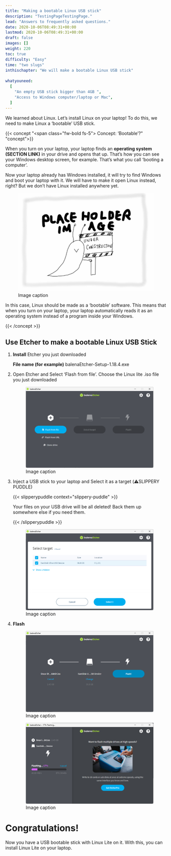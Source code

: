 ```yaml
---
title: "Making a bootable Linux USB stick"
description: "TestingPageTestingPage."
lead: "Answers to frequently asked questions."
date: 2020-10-06T08:49:31+00:00
lastmod: 2020-10-06T08:49:31+00:00
draft: false
images: []
weight: 220
toc: true
difficulty: "Easy"
time: "two slugs"
inthischapter: "We will make a bootable Linux USB stick"

whatyouneed:
  [
    "An empty USB stick bigger than 4GB ",
    "Access to Windows computer/laptop or Mac",
  ]
---
```


We learned about Linux. Let’s install Linux on your laptop! To do this, we need to make Linux a ‘bootable’ USB stick.

{{< concept  "<span class=\"fw-bold fs-5\"> Concept: ‘Bootable’?</span>"  "concept">}}

When you turn on your laptop, your laptop finds an **operating system (SECTION LINK)** in your drive and opens that up. That’s how you can see your Windows desktop screen, for example. That’s what you call ‘booting a computer’.

Now your laptop already has Windows installed, it will try to find Windows and boot your laptop with it. We will have to make it open Linux instead, right? But we don’t have Linux installed anywhere yet.

<figure class="">
  <img src="images/placeholder.png" class="lazyloaded blur-up img-fluid ls-is-cached ">
  <figcaption>Image caption</figcaption>
</figure>

In this case, Linux should be made as a ‘bootable’ software. This means that when you turn on your laptop, your laptop automatically reads it as an operating system instead of a program inside your Windows.

{{< /concept >}}

## Use Etcher to make a bootable Linux USB Stick

1. **Install** Etcher you just downloaded

   **File name (for example)** balenaEtcher-Setup-1.18.4.exe

2. Open Etcher and Select ‘Flash from file’. Choose the Linux lite .iso file you just downloaded
   <figure class="">
   <img src="images/Etcher-1.png" class="lazyloaded blur-up img-fluid ls-is-cached ">
   <figcaption>Image caption</figcaption>
   </figure>

3. Inject a USB stick to your laptop and Select it as a target (⚠️SLIPPERY PUDDLE)

   {{< slipperypuddle context="slippery-puddle" >}}

   Your files on your USB drive will be all deleted! Back them up somewhere else if you need them.

   {{< /slipperypuddle >}}
   <figure class="">
   <img src="images/Etcher-2.png" class="lazyloaded blur-up img-fluid ls-is-cached ">
   <figcaption>Image caption</figcaption>
   </figure>

4. **Flash**

    <figure class="">
   <img src="images/Etcher-3.png" class="lazyloaded blur-up img-fluid ls-is-cached ">
   <figcaption>Image caption</figcaption>
   </figure>
   <figure class="">
   <img src="images/Etcher-4.png" class="lazyloaded blur-up img-fluid ls-is-cached ">
   <figcaption>Image caption</figcaption>
   </figure>

# Congratulations!

Now you have a USB bootable stick with Linux Lite on it. With this, you can install Linux Lite on your laptop.
